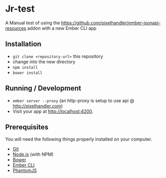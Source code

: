 # Jr-test

A Manual test of using the https://github.com/pixelhandler/ember-jsonapi-resources addon with a new Ember CLI app

## Installation

* `git clone <repository-url>` this repository
* change into the new directory
* `npm install`
* `bower install`

## Running / Development

* `ember server --proxy` (an http-proxy is setup to use api @ http://pixelhandler.com)
* Visit your app at [http://localhost:4200](http://localhost:4200).

## Prerequisites

You will need the following things properly installed on your computer.

* [Git](http://git-scm.com/)
* [Node.js](http://nodejs.org/) (with NPM)
* [Bower](http://bower.io/)
* [Ember CLI](http://www.ember-cli.com/)
* [PhantomJS](http://phantomjs.org/)
